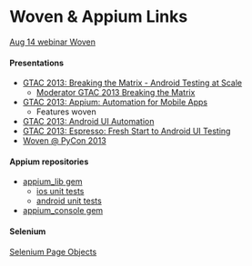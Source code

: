 Woven & Appium Links
=====

[Aug 14 webinar Woven](https://docs.google.com/presentation/d/10SS55m7z1IYbLMLlq8cIQX-KJ96F-I6JihWEVP70eY4/edit?usp=sharing)

#### Presentations

- [GTAC 2013: Breaking the Matrix - Android Testing at Scale](https://www.youtube.com/watch?v=uHoB0KzQGRg)
    - [Moderator GTAC 2013 Breaking the Matrix](https://www.google.com/moderator/#15/e=203275&t=203275.4d)
- [GTAC 2013: Appium: Automation for Mobile Apps](https://www.youtube.com/watch?v=1J0aXDbjiUE)
  - Features woven
- [GTAC 2013: Android UI Automation](https://www.youtube.com/watch?v=O1u8iBLUFL0)
- [GTAC 2013: Espresso: Fresh Start to Android UI Testing](https://www.youtube.com/watch?v=T7ugmCuNxDU)
- [Woven @ PyCon 2013](https://www.youtube.com/watch?feature=player_detailpage&v=DhOv3HegnIw)

#### Appium repositories

- [appium_lib gem](https://github.com/appium/ruby_lib)
  - [ios unit tests](https://github.com/appium/ruby_lib_ios)
  - [android unit tests](https://github.com/appium/ruby_lib_android)
- [appium_console gem](https://github.com/appium/ruby_console)

#### Selenium

[Selenium Page Objects](https://code.google.com/p/selenium/wiki/PageObjects)
